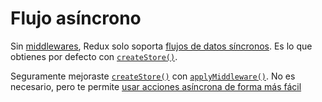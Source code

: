 # Flujo asíncrono

Sin [middlewares](middleware.md), Redux solo soporta [flujos de datos síncronos](../basico/flujo-de-datos.md). Es lo que obtienes por defecto con [`createStore()`](../api/create-store.md).

Seguramente mejoraste [`createStore()`](../api/create-store.md) con [`applyMiddleware()`](../api/apply-middleware.md). No es necesario, pero te permite [usar acciones asíncrona de forma más fácil](acciones-asincronas.md)